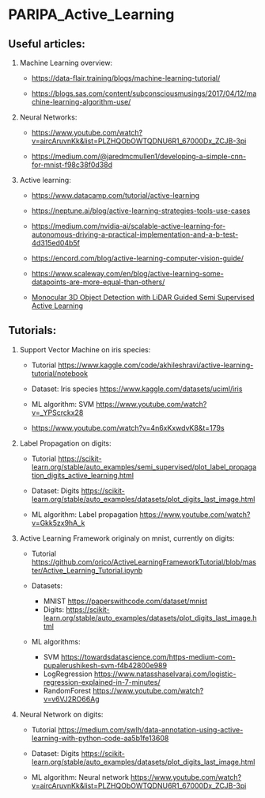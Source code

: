 # PARIPA_Active_Learning

<!--
[Click here to jump to the tutorials](#tutorials)

[Click here to jump to the useful articles](#useful-articles)
-->

## Useful articles:

1) Machine Learning overview:

    - https://data-flair.training/blogs/machine-learning-tutorial/

    - https://blogs.sas.com/content/subconsciousmusings/2017/04/12/machine-learning-algorithm-use/

2) Neural Networks:

    - https://www.youtube.com/watch?v=aircAruvnKk&list=PLZHQObOWTQDNU6R1_67000Dx_ZCJB-3pi

    - https://medium.com/@jaredmcmullen1/developing-a-simple-cnn-for-mnist-f98c38f0d38d

3) Active learning:

    - https://www.datacamp.com/tutorial/active-learning

    - https://neptune.ai/blog/active-learning-strategies-tools-use-cases

    - https://medium.com/nvidia-ai/scalable-active-learning-for-autonomous-driving-a-practical-implementation-and-a-b-test-4d315ed04b5f
    
    - https://encord.com/blog/active-learning-computer-vision-guide/
    
    - https://www.scaleway.com/en/blog/active-learning-some-datapoints-are-more-equal-than-others/
    
    - [Monocular 3D Object Detection with LiDAR Guided Semi Supervised Active
Learning
](Files/Articles/Monocular_3D_Object_Detection_with_LiDAR_Guided_Semi_Supervised_Active_Learning.pdf)

## Tutorials:

1) Support Vector Machine on iris species:
    
    - Tutorial https://www.kaggle.com/code/akhileshravi/active-learning-tutorial/notebook
    
    - Dataset: Iris species https://www.kaggle.com/datasets/uciml/iris
    
    - ML algorithm: SVM https://www.youtube.com/watch?v=_YPScrckx28
    
    - https://www.youtube.com/watch?v=4n6xKxwdvK8&t=179s

2) Label Propagation on digits:
    
    - Tutorial https://scikit-learn.org/stable/auto_examples/semi_supervised/plot_label_propagation_digits_active_learning.html
    
    - Dataset: Digits https://scikit-learn.org/stable/auto_examples/datasets/plot_digits_last_image.html
    
    - ML algorithm: Label propagation https://www.youtube.com/watch?v=Gkk5zx9hA_k

3) Active Learning Framework originaly on mnist, currently on digits:
    
    - Tutorial https://github.com/orico/ActiveLearningFrameworkTutorial/blob/master/Active_Learning_Tutorial.ipynb
    
    - Datasets: 
        - MNIST https://paperswithcode.com/dataset/mnist
        - Digits: https://scikit-learn.org/stable/auto_examples/datasets/plot_digits_last_image.html
    
    - ML algorithms:
        - SVM https://towardsdatascience.com/https-medium-com-pupalerushikesh-svm-f4b42800e989
        - LogRegression https://www.natasshaselvaraj.com/logistic-regression-explained-in-7-minutes/
        - RandomForest https://www.youtube.com/watch?v=v6VJ2RO66Ag

4) Neural Network on digits:
    
    - Tutorial https://medium.com/swlh/data-annotation-using-active-learning-with-python-code-aa5b1fe13608
    
    - Dataset: Digits https://scikit-learn.org/stable/auto_examples/datasets/plot_digits_last_image.html
    
    - ML algorithm: Neural network https://www.youtube.com/watch?v=aircAruvnKk&list=PLZHQObOWTQDNU6R1_67000Dx_ZCJB-3pi
<!--
5) Neural Network on Stanford Dogs
    
    - https://www.scaleway.com/en/blog/active-learning-pytorch/
   
    - Dataset: Stanford Dogs Dataset https://www.kaggle.com/datasets/jessicali9530/stanford-dogs-dataset
    
    - ML algorithm: Neural Network https://www.youtube.com/watch?v=aircAruvnKk&list=PLZHQObOWTQDNU6R1_67000Dx_ZCJB-3pi


6) K-nearest Neighbors on iris species
    
    - https://modal-python.readthedocs.io/en/latest/content/examples/pool-based_sampling.html
    
    - Dataset: Iris species https://www.kaggle.com/datasets/uciml/iris
    
    - ML algorithm: K-nearest Neighbors https://www.youtube.com/watch?v=0p0o5cmgLdE
-->